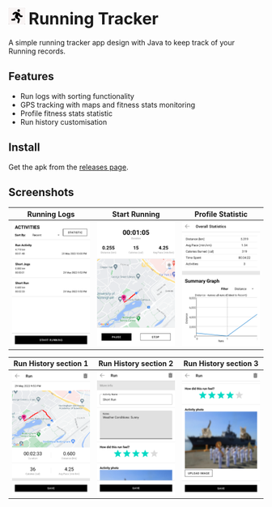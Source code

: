 # ![app icon](./.github/readme-images/app-icon.png) <font size='6'> Running Tracker</font>

A simple running tracker app design with Java to keep track of your Running records.

## Features

-   Run logs with sorting functionality
-   GPS tracking with maps and fitness stats monitoring
-   Profile fitness stats statistic
-   Run history customisation

## Install

Get the apk from the [releases page](https://github.com/ShelbyChai/Running-Tracker/releases).

## Screenshots

|                   Running Logs                   |                     Start Running                     |                        Profile Statistic                        |
| :----------------------------------------------: | :---------------------------------------------------: | :-------------------------------------------------------------: |
| <img src="./.github/readme-images/run-log.png"/> | <img src="./.github/readme-images/run-activity.png"/> | <img src="./.github/readme-images/profile-fitness-stats.png" /> |

|                      Run History section 1                      |                      Run History section 2                      |                      Run History section 3                       |
| :-------------------------------------------------------------: | :-------------------------------------------------------------: | :--------------------------------------------------------------: |
| <img src="./.github/readme-images/run-activity-history-1.png"/> | <img src="./.github/readme-images/run-activity-history-2.png"/> | <img src="./.github/readme-images/run-activity-history-3.png" /> |
